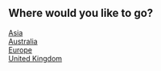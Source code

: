 ## Where would you like to go?  
[Asia](decisions/packyourbags.md)  
[Australia](decisions/packyourbags.md)  
[Europe](decisions/packyourbags.md)  
[United Kingdom](decisions/packyourbags.md)